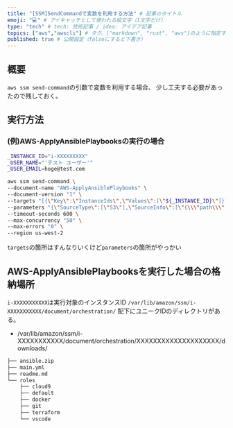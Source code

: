 ```yaml
---
title: "[SSM]SendCommandで変数を利用する方法" # 記事のタイトル
emoji: "💻" # アイキャッチとして使われる絵文字（1文字だけ）
type: "tech" # tech: 技術記事 / idea: アイデア記事
topics: ["aws","awscli"] # タグ。["markdown", "rust", "aws"]のように指定する
published: true # 公開設定（falseにすると下書き）
---
```


## 概要
`aws ssm send-command`の引数で変数を利用する場合、
少し工夫する必要があったので残しておく。


## 実行方法

### (例)AWS-ApplyAnsiblePlaybooksの実行の場合

```bash
_INSTANCE_ID="i-XXXXXXXXX"
_USER_NAME="'テスト ユーザー'"
_USER_EMAIL=hoge@test.com
```

```bash
aws ssm send-command \
--document-name "AWS-ApplyAnsiblePlaybooks" \
--document-version "1" \
--targets "[{\"Key\":\"InstanceIds\",\"Values\":[\"${_INSTANCE_ID}\"]}]" \
--parameters "{\"SourceType\":[\"S3\"],\"SourceInfo\":[\"{\\\"path\\\":\\\"https://XXXXXXXXXXXXXXX.s3.us-west-2.amazonaws.com/ec2_cloud9/ansible.zip\\\"}\"],\"InstallDependencies\":[\"True\"],\"PlaybookFile\":[\"main.yml\"],\"ExtraVariables\":[\"SSM=True user_name=${_USER_NAME} user_email=${_USER_EMAIL}\"],\"Check\":[\"False\"],\"Verbose\":[\"-vvvv\"],\"TimeoutSeconds\":[\"3600\"]}" \
--timeout-seconds 600 \
--max-concurrency "50" \
--max-errors "0" \
--region us-west-2
```

`targets`の箇所はすんなりいくけど`parameters`の箇所がやっかい


## AWS-ApplyAnsiblePlaybooksを実行した場合の格納場所

`i-XXXXXXXXXXX`は実行対象のインスタンスID
`/var/lib/amazon/ssm/i-XXXXXXXXXXX/document/orchestration/`
配下にユニークIDのディレクトリがある。


- /var/lib/amazon/ssm/i-XXXXXXXXXXX/document/orchestration/XXXXXXXXXXXXXXXXXXXX/downloads/
```bash
├── ansible.zip
├── main.yml
├── readme.md
└── roles
    ├── cloud9
    ├── default
    ├── docker
    ├── git
    ├── terraform
    └── vscode
```

